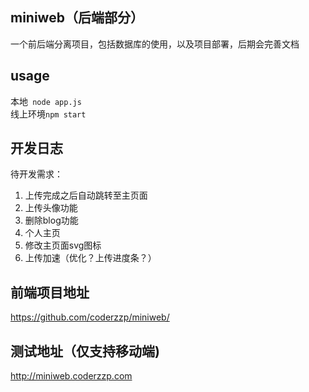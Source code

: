 ## miniweb（后端部分）
一个前后端分离项目，包括数据库的使用，以及项目部署，后期会完善文档
## usage
本地``` node app.js```  
线上环境```npm start ```
## 开发日志

待开发需求：
1. 上传完成之后自动跳转至主页面
2. 上传头像功能
3. 删除blog功能
4. 个人主页
5. 修改主页面svg图标
6. 上传加速（优化？上传进度条？）
## 前端项目地址
https://github.com/coderzzp/miniweb/

## 测试地址（仅支持移动端) 

http://miniweb.coderzzp.com

